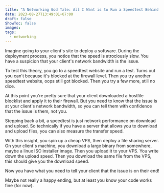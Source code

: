 ```yaml
---
title: "A Networking God Tale: All I Want is to Run a Speedtest Behind a Firewall"
date: 2023-08-27T13:49:01+07:00
draft: false
ShowToc: false
images:
tags:
  - networking
---
```


Imagine going to your client's site to deploy a software. During the deployment process, you notice that the speed is atrociously slow. You have a suspicion that your client's network bandwidth is the issue.

To test this theory, you go to a speedtest website and run a test. Turns out you can't because it's blocked at the firewall level. Then you try another speedtest website, oops still got blocked. Then you try a few more, still no dice.

At this point you're pretty sure that your client downloaded a hostfile blocklist and apply it to their firewall. But you need to know that the issue is at your client's network bandwidth, so you can tell them with confidence that the issue is them, not you.

Stepping back a bit, a speedtest is just network performance on download and upload. So technically if you have a server that allows you to download and upload files, you can also measure the transfer speed.

With this insight, you spin up a cheap VPS, then deploy a file sharing server. On your client's machine, you download a large binary from somewhere, maybe a linux ISO installer image. Then you upload it to your VPS. You write down the upload speed. Then you download the same file from the VPS, this should give you the download speed.

Now you have what you need to tell your client that the issue is on their end!

Maybe not really a happy ending, but at least you know your code works fine (for now).
